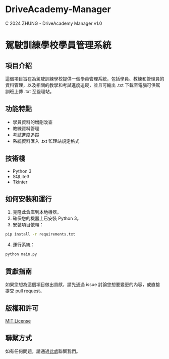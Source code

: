 # DriveAcademy-Manager

C 2024 ZHUNG - DriveAcademy Manager v1.0

# 駕駛訓練學校學員管理系統

## 項目介紹

這個項目旨在為駕駛訓練學校提供一個學員管理系統，包括學員、教練和管理員的資料管理，以及相關的教學和考試進度追蹤，並且可輸出 .txt 下載至電腦可供駕訓班上傳 .txt 至監理站。

## 功能特點

- 學員資料的增刪改查
- 教練資料管理
- 考試進度追蹤
- 系統資料匯入 .txt 監理站規定格式

## 技術棧

- Python 3
- SQLite3
- Tkinter

## 如何安裝和運行

1. 克隆此倉庫到本地機器。
2. 確保您的機器上已安裝 Python 3。
3. 安裝項目依賴：

```bash
pip install -r requirements.txt
```

4. 運行系統：

```bash
python main.py
```

## 貢獻指南

如果您想為這個項目做出貢獻，請先通過 issue 討論您想要變更的內容，或直接提交 pull request。

## 版權和許可

[MIT License](LICENSE)

## 聯繫方式

如有任何問題，請通過[此處](mailto:Adler.Lei@Gmail.com)聯繫我們。
